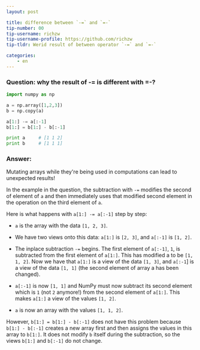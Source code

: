 ```yaml
---
layout: post

title: difference between `-=` and `=-`
tip-number: 00
tip-username: richzw
tip-username-profile: https://github.com/richzw
tip-tldr: Werid result of between operator `-=` and `=-`

categories:
    - en
---
```


### Question: why the result of -= is different with =-?

```python
import numpy as np

a = np.array([1,2,3])
b = np.copy(a)

a[1:] -= a[:-1]
b[1:] = b[1:] - b[:-1]

print a     # [1 1 2]
print b     # [1 1 1] 
```

### Answer:

Mutating arrays while they're being used in computations can lead to unexpected results!

In the example in the question, the subtraction with `-=` modifies the second of element of `a` and then immediately uses that modified
second element in the operation on the third element of `a`.

Here is what happens with `a[1:] -= a[:-1]` step by step:

- `a` is the array with the data `[1, 2, 3]`.

- We have two views onto this data: `a[1:]` is `[2, 3]`, and `a[:-1]` is `[1, 2]`.

- The inplace subtraction `-=` begins. The first element of `a[:-1]`, `1`, is subtracted from the first element of `a[1:]`. This has modified a to be `[1, 1, 2]`. Now we have that `a[1:]` is a view of the data `[1, 3]`, and `a[:-1`] is a view of the data `[1, 1]` (the second element of array a has been changed).

- `a[:-1]` is now `[1, 1]` and NumPy must now subtract its second element which is `1` (not `2` anymore!) from the second element of `a[1:]`. This makes `a[1:]` a view of the values `[1, 2]`.

- `a` is now an array with the values `[1, 1, 2]`.

However, `b[1:] = b[1:] - b[:-1]` does not have this problem because `b[1:] - b[:-1]` creates a new array first and then assigns the values
in this array to `b[1:]`. It does not modify `b` itself during the subtraction, so the views `b[1:]` and `b[:-1]` do not change.

